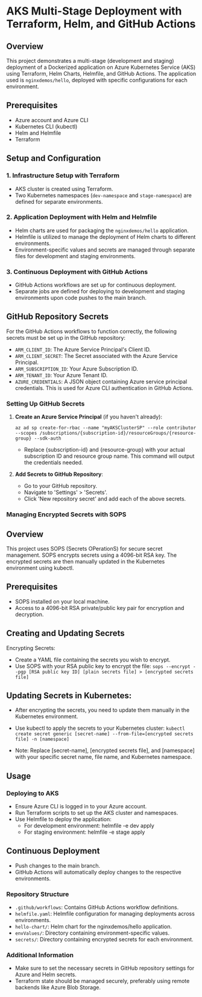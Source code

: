 # AKS Multi-Stage Deployment with Terraform, Helm, and GitHub Actions

## Overview
This project demonstrates a multi-stage (development and staging) deployment of a Dockerized application on Azure Kubernetes Service (AKS) using Terraform, Helm Charts, Helmfile, and GitHub Actions. The application used is `nginxdemos/hello`, deployed with specific configurations for each environment.

## Prerequisites
- Azure account and Azure CLI
- Kubernetes CLI (kubectl)
- Helm and Helmfile
- Terraform

## Setup and Configuration

### 1. Infrastructure Setup with Terraform
- AKS cluster is created using Terraform.
- Two Kubernetes namespaces (`dev-namespace` and `stage-namespace`) are defined for separate environments.

### 2. Application Deployment with Helm and Helmfile
- Helm charts are used for packaging the `nginxdemos/hello` application.
- Helmfile is utilized to manage the deployment of Helm charts to different environments.
- Environment-specific values and secrets are managed through separate files for development and staging environments.

### 3. Continuous Deployment with GitHub Actions
- GitHub Actions workflows are set up for continuous deployment.
- Separate jobs are defined for deploying to development and staging environments upon code pushes to the main branch.

## GitHub Repository Secrets

For the GitHub Actions workflows to function correctly, the following secrets must be set up in the GitHub repository:

- `ARM_CLIENT_ID`: The Azure Service Principal's Client ID.
- `ARM_CLIENT_SECRET`: The Secret associated with the Azure Service Principal.
- `ARM_SUBSCRIPTION_ID`: Your Azure Subscription ID.
- `ARM_TENANT_ID`: Your Azure Tenant ID.
- `AZURE_CREDENTIALS`: A JSON object containing Azure service principal credentials. This is used for Azure CLI authentication in GitHub Actions.

### Setting Up GitHub Secrets

1. **Create an Azure Service Principal** (if you haven't already):
   
   `az ad sp create-for-rbac --name "myAKSClusterSP" --role contributor --scopes /subscriptions/{subscription-id}/resourceGroups/{resource-group} --sdk-auth`

    - Replace {subscription-id} and {resource-group} with your actual subscription ID and resource group name. This command will output the credentials needed.

2. **Add Secrets to GitHub Repository**:
    - Go to your GitHub repository.
    - Navigate to 'Settings' > 'Secrets'.
    - Click 'New repository secret' and add each of the above secrets.

### Managing Encrypted Secrets with SOPS
## Overview
This project uses SOPS (Secrets OPerationS) for secure secret management. SOPS encrypts secrets using a 4096-bit RSA key. The encrypted secrets are then manually updated in the Kubernetes environment using kubectl.

## Prerequisites
- SOPS installed on your local machine.
- Access to a 4096-bit RSA private/public key pair for encryption and decryption.

## Creating and Updating Secrets
Encrypting Secrets:

- Create a YAML file containing the secrets you wish to encrypt.
- Use SOPS with your RSA public key to encrypt the file:
`sops --encrypt --pgp [RSA public key ID] [plain secrets file] > [encrypted secrets file]`

## Updating Secrets in Kubernetes:

- After encrypting the secrets, you need to update them manually in the Kubernetes environment.
- Use kubectl to apply the secrets to your Kubernetes cluster:
`kubectl create secret generic [secret-name] --from-file=[encrypted secrets file] -n [namespace]`

- Note: Replace [secret-name], [encrypted secrets file], and [namespace] with your specific secret name, file name, and Kubernetes namespace.

## Usage
### Deploying to AKS
- Ensure Azure CLI is logged in to your Azure account.
- Run Terraform scripts to set up the AKS cluster and namespaces.
- Use Helmfile to deploy the application:
    - For development environment: helmfile -e dev apply
    - For staging environment: helmfile -e stage apply

## Continuous Deployment
- Push changes to the main branch.
- GitHub Actions will automatically deploy changes to the respective environments.

### Repository Structure
- `.github/workflows`: Contains GitHub Actions workflow definitions.
- `helmfile.yaml`: Helmfile configuration for managing deployments across environments.
- `hello-chart/`: Helm chart for the nginxdemos/hello application.
- `envValues/`: Directory containing environment-specific values.
- `secrets/`: Directory containing encrypted secrets for each environment.

### Additional Information
- Make sure to set the necessary secrets in GitHub repository settings for Azure and Helm secrets.
- Terraform state should be managed securely, preferably using remote backends like Azure Blob Storage.